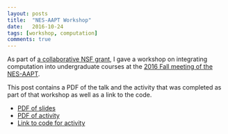 ```yaml
---
layout: posts
title:  "NES-AAPT Workshop"
date:   2016-10-24
tags: [workshop, computation]
comments: true
---
```


As part of [a collaborative NSF grant][local-grant], I gave a workshop on integrating computation into undergraduate courses at the [2016 Fall meeting of the NES-AAPT][nes-aapt].

This post contains a PDF of the talk and the activity that was completed as part of that workshop as well as a link to the code.

* [PDF of slides][nes-aapt-workshop-slides]
* [PDF of activity][nes-aapt-workshop-activity]
* [Link to code for activity][nes-aapt-workshop-trinket]

[local-grant]: https://www.nsf.gov/awardsearch/showAward?AWD_ID=1504786&HistoricalAwards=false
[nes-aapt]: https://aapt-nes.org/regional-meetings/
[nes-aapt-workshop-slides]: https://github.com/dannycab/dannycab.github.io/blob/master/assets/docs/2016-NES-AAPT/2016_NES-AAPT.pdf
[nes-aapt-workshop-activity]: https://github.com/dannycab/dannycab.github.io/blob/master/assets/docs/2016-NES-AAPT/FallingSphereWithGlowscript.pdf
[nes-aapt-workshop-trinket]: https://trinket.io/glowscript/8fffadc105
